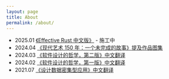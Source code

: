 ```yaml
---
layout: page
title: About
permalink: /about/
---
```


* 2025.01 [《Effective Rust 中文版》](https://rustx-labs.github.io/effective-rust-cn) - 施工中
* 2024.04 [《现代艺术 150 年：一个未完成的故事》提及作品图集](https://yingang.github.io/modern-art-150-years/)
* 2024.03 [《软件设计的哲学，第二版》中文翻译](https://yingang.github.io/aposd2e-zh/)
* 2024.02 [《软件设计的哲学，第一版》中文翻译](https://yingang.github.io/aposd-zh)
* 2021.07 [《设计数据密集型应用》中文翻译](https://vonng.github.io/ddia)

<script src="https://utteranc.es/client.js"
        repo="yingang/yingang.github.io"
        issue-term="pathname"
        label="Comment"
        theme="github-light"
        crossorigin="anonymous"
        async>
</script>